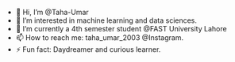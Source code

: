 - 👋 Hi, I’m @Taha-Umar
- 👀 I’m interested in machine learning and data sciences.
- 🌱 I’m currently a 4th semester student @FAST University Lahore
- 📫 How to reach me: taha_umar_2003 @Instagram.
- ⚡ Fun fact: Daydreamer and curious learner.

<!---
Taha-Umar/Taha-Umar is a ✨ special ✨ repository because its `README.md` (this file) appears on your GitHub profile.
You can click the Preview link to take a look at your changes.
--->
